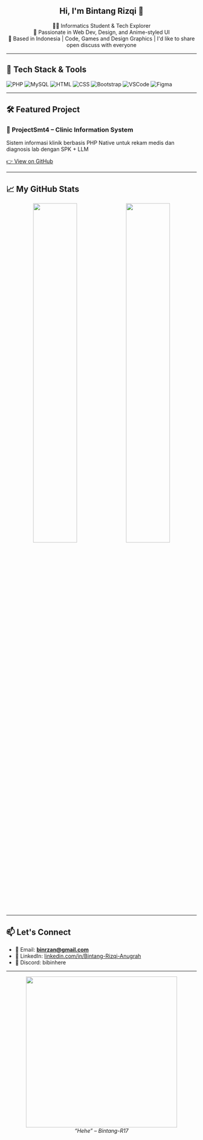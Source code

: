 <!-- HEADER HIASAN -->
<p align="center">
<!--   <img src="https://media.giphy.com/media/v1.Y2lkPTc5MGI3NjExNnk0eWp5anN5MDI0cTJ5dHRvZDRjemNsZnlpcGJqeG50a2o1Mjk0YyZlcD12MV9naWZzX3NlYXJjaCZjdD1n/wkW0maGDN1eSc/giphy.gif" width="550px" > -->
</p>

<h2 align="center">Hi, I'm Bintang Rizqi 🌟</h2>

<p align="center">
  🧑‍💻 Informatics Student & Tech Explorer <br>
  💬 Passionate in Web Dev, Design, and Anime-styled UI <br>
  📍 Based in Indonesia | Code, Games and Design Graphics
 | I'd like to share open discuss with everyone
</p>

---

## 🚀 Tech Stack & Tools

![PHP](https://img.shields.io/badge/-PHP-777BB4?style=for-the-badge&logo=php&logoColor=white)
![MySQL](https://img.shields.io/badge/-MySQL-00758F?style=for-the-badge&logo=mysql&logoColor=white)
![HTML](https://img.shields.io/badge/-HTML-E34F26?style=for-the-badge&logo=html5&logoColor=white)
![CSS](https://img.shields.io/badge/-CSS-1572B6?style=for-the-badge&logo=css3&logoColor=white)
![Bootstrap](https://img.shields.io/badge/-Bootstrap-563D7C?style=for-the-badge&logo=bootstrap&logoColor=white)
![VSCode](https://img.shields.io/badge/-VSCode-007ACC?style=for-the-badge&logo=visual-studio-code&logoColor=white)
![Figma](https://img.shields.io/badge/-Figma-F24E1E?style=for-the-badge&logo=figma&logoColor=white)

---

## 🛠 Featured Project

### 🏥 ProjectSmt4 – Clinic Information System  
Sistem informasi klinik berbasis PHP Native untuk rekam medis dan diagnosis lab dengan SPK + LLM

[👉 View on GitHub](https://github.com/Bintang-R17/ProjectSmt4)

---

## 📈 My GitHub Stats

<p align="center">
  <img src="https://github-readme-stats.vercel.app/api?username=Bintang-R17&show_icons=true&theme=tokyonight&hide_border=true" width="48%" />
  <img src="https://github-readme-stats.vercel.app/api/top-langs/?username=Bintang-R17&layout=compact&theme=tokyonight&hide_border=true" width="48%" />
</p>

---

## 📫 Let's Connect

- 📮 Email: **binrzan@gmail.com**
- 💼 LinkedIn: [linkedin.com/in/Bintang-Rizqi-Anugrah](https://linkedin.com/in/Bintang-Rizqi-Anugrah)
- 💬 Discord: bibinhere 

---

<p align="center">
  <img src="https://media.giphy.com/media/v1.Y2lkPTc5MGI3NjExcnA3MTYxM2YxOXVnZno1ZzN2aWw3YjNseWd0MWR5cmV0NmIzcHZ3ZyZlcD12MV9naWZzX3NlYXJjaCZjdD1n/bqSkJ4IwNcoZG/giphy.gif" width="400px"><br>
  <i>“Hehe” – Bintang-R17</i>
</p>

